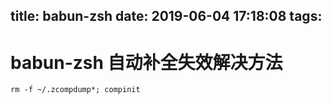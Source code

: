 title: babun-zsh
date: 2019-06-04 17:18:08
tags:
---
# babun-zsh 自动补全失效解决方法
```
rm -f ~/.zcompdump*; compinit
```
<!--more-->